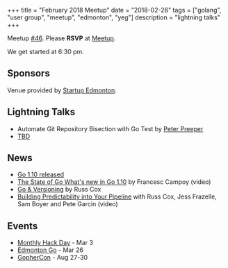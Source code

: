 +++
title = "February 2018 Meetup"
date = "2018-02-26"
tags = ["golang", "user group", "meetup", "edmonton", "yeg"]
description = "lightning talks"
+++

Meetup [#46](https://github.com/edmontongo/presentations/issues/77). Please **RSVP** at [Meetup](https://www.meetup.com/startupedmonton/events/ddzwmnyxdbjc/).

We get started at 6:30 pm.

## Sponsors

Venue provided by [Startup Edmonton](http://www.startupedmonton.com/).

## Lightning Talks

* Automate Git Repository Bisection with Go Test by [Peter Preeper
](https://github.com/ppreeper)
* [TBD](https://github.com/edmontongo/presentations/issues/77)

## News

* [Go 1.10 released](https://golang.org/doc/go1.10)
* [The State of Go What's new in Go 1.10](https://www.youtube.com/watch?v=iR7LPAXWfmw) by Francesc Campoy (video)
* [Go & Versioning](https://research.swtch.com/vgo) by Russ Cox
* [Building Predictability into Your Pipeline](https://www.youtube.com/watch?v=sbrZfPgNmfw) with Russ Cox, Jess Frazelle, Sam Boyer and Pete Garcin (video)

## Events

* [Monthly Hack Day](https://www.meetup.com/startupedmonton/events/247059538/) - Mar 3
* [Edmonton Go](https://www.meetup.com/startupedmonton/events/ddzwmnyxfbjc/) - Mar 26
* [GopherCon](https://www.gophercon.com/) - Aug 27-30
